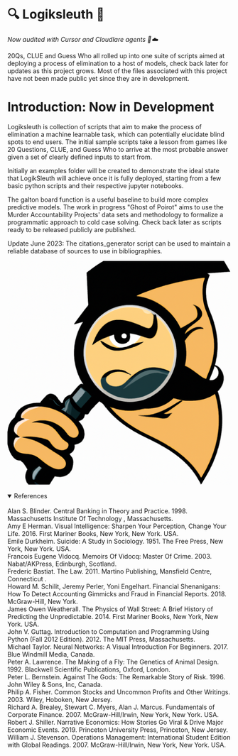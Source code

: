 # 🔍 Logiksleuth 🔎 

*Now audited with Cursor and Cloudlare agents 🤖☁️*  

20Qs, CLUE and Guess Who all rolled up into one suite of scripts aimed at deploying a process of elimination to a host of models, check back later for updates as this project grows. Most of the files associated with this project have not been made public yet since they are in development.


# Introduction: Now in Development
Logiksleuth is collection of scripts that aim to make the process of elimination a machine learnable task, which can potentially elucidate
blind spots to end users. The initial sample scripts take a lesson from games like 20 Questions, CLUE, and Guess Who to arrive at the
most probable answer given a set of clearly defined inputs to start from. 

Initially an examples folder will be created to demonstrate the ideal state that LogikSleuth will achieve once
it is fully deployed, starting from a few basic python scripts and their respective jupyter notebooks. 

The galton board function is a useful baseline to build more complex predictive models. The work in progress "Ghost of Poirot" aims to use
the Murder Accountability Projects' data sets and methodology to formalize a programmatic approach to cold case solving. Check back later as
scripts ready to be released publicly are published.

Update June 2023: The citations_generator script can be used to maintain a reliable database of sources to use in bibliographies.

![logo](logiksleuth.png)
<br>

<details open>
<summary>References</summary>
<br>
Alan S. Blinder. Central Banking in Theory and Practice. 1998. Massachusetts Institute Of Technology , Massachusetts.<br>
Amy E Herman. Visual Intelligence: Sharpen Your Perception, Change Your Life. 2016. First Mariner Books, New York, New York. USA.<br>
Emile Durkheim. Suicide: A Study in Sociology. 1951. The Free Press, New York, New York. USA.<br>
Francois Eugene Vidocq. Memoirs Of Vidocq: Master Of Crime. 2003. Nabat/AKPress, Edinburgh, Scotland.<br>
Frederic Bastiat. The Law. 2011. Martino Publishing, Mansfield Centre, Connecticut .<br>
Howard M. Schilit, Jeremy Perler, Yoni Engelhart. Financial Shenanigans: How To Detect Accounting Gimmicks and Fraud in Financial Reports. 2018. McGraw-Hill, New York.<br>
James Owen Weatherall. The Physics of Wall Street: A Brief History of Predicting the Unpredictable. 2014. First Mariner Books, New York, New York. USA.<br>
John V. Guttag. Introduction to Computation and Programming Using Python (Fall 2012 Edition). 2012. The MIT Press, Massachusetts.<br>
Michael Taylor. Neural Networks: A Visual Introduction For Beginners. 2017. Blue Windmill Media, Canada.<br>
Peter A. Lawrence. The Making of a Fly: The Genetics of Animal Design. 1992. Blackwell Scientific Publications, Oxford, London.<br>
Peter L. Bernstein. Against The Gods: The Remarkable Story of Risk. 1996. John Wiley & Sons, Inc, Canada.<br>
Philip A. Fisher. Common Stocks and Uncommon Profits and Other Writings. 2003. Wiley, Hoboken, New Jersey.<br>
Richard A. Brealey, Stewart C. Myers, Alan J. Marcus. Fundamentals of Corporate Finance. 2007. McGraw-Hill/Irwin, New York, New York. USA.<br>
Robert J. Shiller. Narrative Economics: How Stories Go Viral & Drive Major Economic Events. 2019. Princeton University Press, Princeton, New Jersey.<br>
William J. Stevenson. Operations Management: International Student Edition with Global Readings. 2007. McGraw-Hill/Irwin, New York, New York. USA.<br>
</details>
